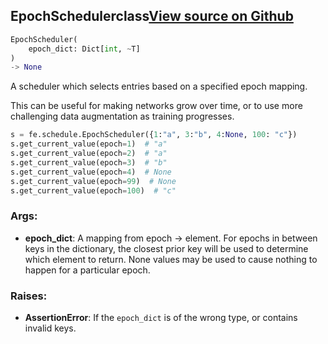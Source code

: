 ## EpochScheduler<span class="tag">class</span><a class="sourcelink" href=https://github.com/fastestimator/fastestimator/blob/r1.2/fastestimator/schedule/schedule.py/#L92-L159>View source on Github</a>
```python
EpochScheduler(
	epoch_dict: Dict[int, ~T]
)
-> None
```
A scheduler which selects entries based on a specified epoch mapping.

This can be useful for making networks grow over time, or to use more challenging data augmentation as training
progresses.

```python
s = fe.schedule.EpochScheduler({1:"a", 3:"b", 4:None, 100: "c"})
s.get_current_value(epoch=1)  # "a"
s.get_current_value(epoch=2)  # "a"
s.get_current_value(epoch=3)  # "b"
s.get_current_value(epoch=4)  # None
s.get_current_value(epoch=99)  # None
s.get_current_value(epoch=100)  # "c"
```


<h3>Args:</h3>


* **epoch_dict**: A mapping from epoch -> element. For epochs in between keys in the dictionary, the closest prior key will be used to determine which element to return. None values may be used to cause nothing to happen for a particular epoch. 

<h3>Raises:</h3>


* **AssertionError**: If the `epoch_dict` is of the wrong type, or contains invalid keys.

